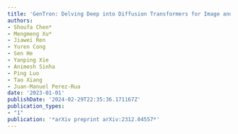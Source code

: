```yaml
---
title: 'GenTron: Delving Deep into Diffusion Transformers for Image and Video Generation'
authors:
- Shoufa Chen*
- Mengmeng Xu*
- Jiawei Ren
- Yuren Cong
- Sen He
- Yanping Xie
- Animesh Sinha
- Ping Luo
- Tao Xiang
- Juan-Manuel Perez-Rua
date: '2023-01-01'
publishDate: '2024-02-29T22:35:36.171167Z'
publication_types:
- "1"
publication: '*arXiv preprint arXiv:2312.04557*'
---
```

